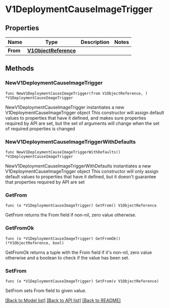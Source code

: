 # V1DeploymentCauseImageTrigger

## Properties

Name | Type | Description | Notes
------------ | ------------- | ------------- | -------------
**From** | [**V1ObjectReference**](V1ObjectReference.md) |  | 

## Methods

### NewV1DeploymentCauseImageTrigger

`func NewV1DeploymentCauseImageTrigger(from V1ObjectReference, ) *V1DeploymentCauseImageTrigger`

NewV1DeploymentCauseImageTrigger instantiates a new V1DeploymentCauseImageTrigger object
This constructor will assign default values to properties that have it defined,
and makes sure properties required by API are set, but the set of arguments
will change when the set of required properties is changed

### NewV1DeploymentCauseImageTriggerWithDefaults

`func NewV1DeploymentCauseImageTriggerWithDefaults() *V1DeploymentCauseImageTrigger`

NewV1DeploymentCauseImageTriggerWithDefaults instantiates a new V1DeploymentCauseImageTrigger object
This constructor will only assign default values to properties that have it defined,
but it doesn't guarantee that properties required by API are set

### GetFrom

`func (o *V1DeploymentCauseImageTrigger) GetFrom() V1ObjectReference`

GetFrom returns the From field if non-nil, zero value otherwise.

### GetFromOk

`func (o *V1DeploymentCauseImageTrigger) GetFromOk() (*V1ObjectReference, bool)`

GetFromOk returns a tuple with the From field if it's non-nil, zero value otherwise
and a boolean to check if the value has been set.

### SetFrom

`func (o *V1DeploymentCauseImageTrigger) SetFrom(v V1ObjectReference)`

SetFrom sets From field to given value.



[[Back to Model list]](../README.md#documentation-for-models) [[Back to API list]](../README.md#documentation-for-api-endpoints) [[Back to README]](../README.md)


